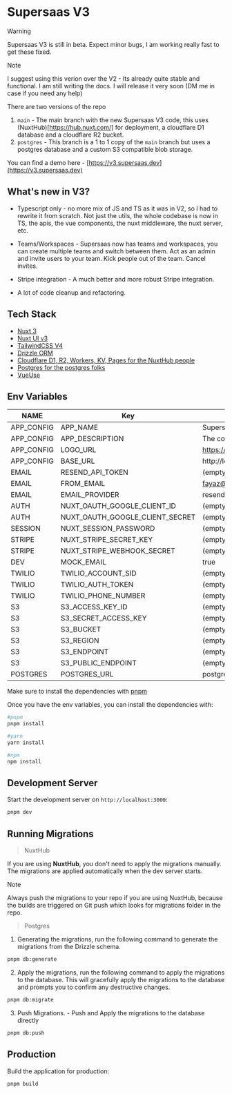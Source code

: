 # Supersaas V3

> [!WARNING]  
> Supersaas V3 is still in beta. Expect minor bugs, I am working really fast to get these fixed.


> [!NOTE]  
> I suggest using this verion over the V2 - Its already quite stable and functional. I am still writing the docs. I will release it very soon (DM me in case if you need any help)

There are two versions of the repo

1. `main` - The main branch with the new Supersaas V3 code, this uses (NuxtHub)[https://hub.nuxt.com/] for deployment, a cloudflare D1 database and a cloudflare R2 bucket.
2. `postgres` - This branch is a 1 to 1 copy of the `main` branch but uses a postgres database and a custom S3 compatible blob storage.

You can find a demo here - [https://v3.supersaas.dev](https://v3.supersaas.dev)

## What's new in V3?

- Typescript only - no more mix of JS and TS as it was in V2, so I had to rewrite it from scratch. Not just the utils, the whole codebase is now in TS, the apis, the vue components, the nuxt middleware, the nuxt server, etc.

- Teams/Workspaces - Supersaas now has teams and workspaces, you can create multiple teams and switch between them. Act as an admin and invite users to your team. Kick people out of the team. Cancel invites.

- Stripe integration - A much better and more robust Stripe integration.

- A lot of code cleanup and refactoring.

## Tech Stack

- [Nuxt 3](https://nuxt.com)
- [Nuxt UI v3](https://ui3.nuxt.dev/)
- [TailwindCSS V4](https://tailwindcss.com)
- [Drizzle ORM](https://orm.drizzle.team/)
- [Cloudflare D1, R2, Workers, KV, Pages for the NuxtHub people](https://hub.nuxt.com)
- [Postgres for the postgres folks](https://www.postgresql.org)
- [VueUse](https://vueuse.org/)

## Env Variables

| NAME       | Key                             | Value                                         |
| ---------- | ------------------------------- | --------------------------------------------- |
| APP_CONFIG | APP_NAME                        | Supersaas                                     |
| APP_CONFIG | APP_DESCRIPTION                 | The complete Nuxt 3 SaaS starter kit.         |
| APP_CONFIG | LOGO_URL                        | https://supersaas.dev/logo.png                |
| APP_CONFIG | BASE_URL                        | http://localhost:3000                         |
| EMAIL      | RESEND_API_TOKEN                | (empty)                                       |
| EMAIL      | FROM_EMAIL                      | fayaz@mail.supersaas.dev                      |
| EMAIL      | EMAIL_PROVIDER                  | resend                                        |
| AUTH       | NUXT_OAUTH_GOOGLE_CLIENT_ID     | (empty)                                       |
| AUTH       | NUXT_OAUTH_GOOGLE_CLIENT_SECRET | (empty)                                       |
| SESSION    | NUXT_SESSION_PASSWORD           | (empty)                                       |
| STRIPE     | NUXT_STRIPE_SECRET_KEY          | (empty)                                       |
| STRIPE     | NUXT_STRIPE_WEBHOOK_SECRET      | (empty)                                       |
| DEV        | MOCK_EMAIL                      | true                                          |
| TWILIO     | TWILIO_ACCOUNT_SID              | (empty)                                       |
| TWILIO     | TWILIO_AUTH_TOKEN               | (empty)                                       |
| TWILIO     | TWILIO_PHONE_NUMBER             | (empty)                                       |
| S3         | S3_ACCESS_KEY_ID                | (empty)                                       |
| S3         | S3_SECRET_ACCESS_KEY            | (empty)                                       |
| S3         | S3_BUCKET                       | (empty)                                       |
| S3         | S3_REGION                       | (empty)                                       |
| S3         | S3_ENDPOINT                     | (empty)                                       |
| S3         | S3_PUBLIC_ENDPOINT              | (empty)                                       |
| POSTGRES   | POSTGRES_URL                    | postgresql://postgres@127.0.0.1:5432/postgres |

Make sure to install the dependencies with [pnpm](https://pnpm.io/installation#using-corepack)

Once you have the env variables, you can install the dependencies with:

```bash
#pnpm
pnpm install

#yarn
yarn install

#npm
npm install
```

## Development Server

Start the development server on `http://localhost:3000`:

```bash
pnpm dev
```

## Running Migrations

> NuxtHub

If you are using **NuxtHub**, you don't need to apply the migrations manually. The migrations are applied automatically when the dev server starts.

> [!NOTE]  
> Always push the migrations to your repo if you are using NuxtHub, because the builds are triggered on Git push which looks for migrations folder in the repo.

> Postgres

1. Generating the migrations, run the following command to generate the migrations from the Drizzle schema.

```bash
pnpm db:generate
```

2. Apply the migrations, run the following command to apply the migrations to the database. This will gracefully apply the migrations to the database and prompts you to confirm any destructive changes.

```bash
pnpm db:migrate
```

  3. Push Migrations. - Push and Apply the migrations to the database directly

```bash
pnpm db:push
```

## Production

Build the application for production:

```bash
pnpm build
```
